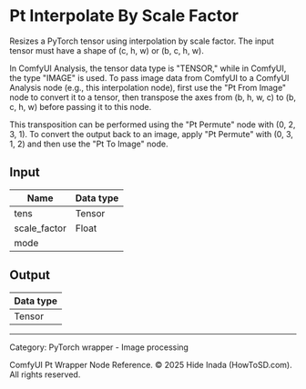 # Pt Interpolate By Scale Factor
Resizes a PyTorch tensor using interpolation by scale factor. The input tensor must have a shape of (c, h, w) or (b, c, h, w).

In ComfyUI Analysis, the tensor data type is "TENSOR," while in ComfyUI, the type "IMAGE" is used. To pass image data from ComfyUI to a ComfyUI Analysis node (e.g., this interpolation node), first use the "Pt From Image" node to convert it to a tensor, then transpose the axes from (b, h, w, c) to (b, c, h, w) before passing it to this node.

This transposition can be performed using the "Pt Permute" node with (0, 2, 3, 1). To convert the output back to an image, apply "Pt Permute" with (0, 3, 1, 2) and then use the "Pt To Image" node.

## Input
| Name | Data type |
|---|---|
| tens | Tensor |
| scale_factor | Float |
| mode |  |

## Output
| Data type |
|---|
| Tensor |

<HR>
Category: PyTorch wrapper - Image processing

ComfyUI Pt Wrapper Node Reference. © 2025 Hide Inada (HowToSD.com). All rights reserved.
